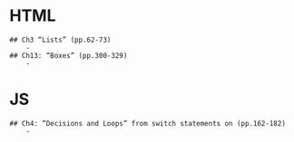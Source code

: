 # HTML
    ## Ch3 “Lists” (pp.62-73)
        -
    ## Ch13: “Boxes” (pp.300-329)
        -

# JS
    ## Ch4: “Decisions and Loops” from switch statements on (pp.162-182)
        -